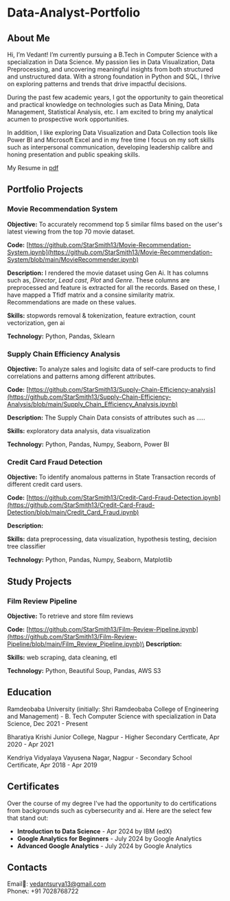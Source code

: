 # Data-Analyst-Portfolio
## About Me
Hi, I’m Vedant! I’m currently pursuing a B.Tech in Computer Science with a specialization in Data Science. My passion lies in Data Visualization, Data Preprocessing, and uncovering meaningful insights from both structured and unstructured data. With a strong foundation in Python and SQL, I thrive on exploring patterns and trends that drive impactful decisions.

During the past few academic years, I got the opportunity to gain theoretical and practical knowledge on technologies such as Data Mining, Data Management, Statistical Analysis, etc. I am excited to bring my analytical acumen to prospective work opportunities.

In addition, I like exploring Data Visualization and Data Collection tools like Power BI and Microsoft Excel and in my free time I focus on my soft skills such as interpersonal communication, developing leadership calibre and honing presentation and public speaking skills.

My Resume in [pdf](https://github.com/StarSmith13/Data-Analyst-Portfolio/blob/main/Vedant%20Suryawanshi.pdf)

## Portfolio Projects
### Movie Recommendation System
**Objective:** To accurately recommend top 5 similar films based on the user's latest viewing from the top 70 movie dataset.

**Code:** [https://github.com/StarSmith13/Movie-Recommendation-System.ipynb](https://github.com/StarSmith13/Movie-Recommendation-System/blob/main/MovieRecommender.ipynb)

**Description:** I rendered the movie dataset using Gen Ai. It has columns such as, *Director*, *Lead cast*, *Plot* and *Genre*. These columns are preprocessed and feature is extracted for all the records. Based on these, I have mapped a Tfidf matrix and a consine similarity matrix. Recommendations are made on these values.

**Skills:** stopwords removal & tokenization, feature extraction, count vectorization, gen ai

**Technology:** Python, Pandas, Sklearn


### Supply Chain Efficiency Analysis
**Objective:** To analyze sales and logisitc data of self-care products to find correlations and patterns among different attributes.

**Code:** [https://github.com/StarSmith13/Supply-Chain-Efficiency-analysis](https://github.com/StarSmith13/Supply-Chain-Efficiency-Analysis/blob/main/Supply_Chain_Efficiency_Analysis.ipynb)

**Description:** The Supply Chain Data consists of attributes such as .....

**Skills:** exploratory data analysis, data visualization

**Technology:** Python, Pandas, Numpy, Seaborn, Power BI

### Credit Card Fraud Detection
**Objective:** To identify anomalous patterns in State Transaction records of different credit card users.

**Code:** [https://github.com/StarSmith13/Credit-Card-Fraud-Detection.ipynb](https://github.com/StarSmith13/Credit-Card-Fraud-Detection/blob/main/Credit_Card_Fraud.ipynb)

**Description:** 

**Skills:** data preprocessing, data visualization, hypothesis testing, decision tree classifier

**Technology:** Python, Pandas, Numpy, Seaborn, Matplotlib

## Study Projects
### Film Review Pipeline
**Objective:** To retrieve and store film reviews

**Code:** [https://github.com/StarSmith13/Film-Review-Pipeline.ipynb](https://github.com/StarSmith13/Film-Review-Pipeline/blob/main/Film_Review_Pipeline.ipynb)\
**Description:**

**Skills:** web scraping, data cleaning, etl

**Technology:** Python, Beautiful Soup, Pandas, AWS S3

## Education
Ramdeobaba University (initially: Shri Ramdeobaba College of Engineering and Management) - B. Tech Computer Science with specialization in Data Science, Dec 2021 - Present

Bharatiya Krishi Junior College, Nagpur - Higher Secondary Certficate, Apr 2020 - Apr 2021

Kendriya Vidyalaya Vayusena Nagar, Nagpur - Secondary School Certificate, Apr 2018 - Apr 2019

## Certificates
Over the course of my degree I've had the opportunity to do certifications from backgrounds such as cybersecurity and ai. Here are the select few that stand out:
* **Introduction to Data Science** - Apr 2024 by IBM (edX)
* **Google Analytics for Beginners** - July 2024 by Google Analytics
* **Advanced Google Analytics** - July 2024 by Google Analytics

## Contacts
Email📧: vedantsurya13@gmail.com\
Phone📞: +91 7028768722


 
